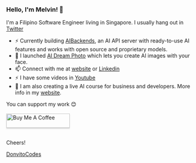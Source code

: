 ### Hello, I'm Melvin! 👋

I'm a Filipino Software Engineer living in Singapore. I usually hang out in [Twitter](https://x.com/donvito)

- ⚡ Currently building [AIBackends](https://github.com/donvito/ai-backends), an AI API server with ready-to-use AI features and works with open source and proprietary models.
- 🌱 I launched [AI Dream Photo](https://www.aidreamphoto.com) which lets you create AI images with your face.
- 📫 Connect with me at [website](https://donvitocodes.com) or [Linkedin](https://www.linkedin.com/in/melvinvivas/)
- ⚡  I have some videos in [Youtube](https://youtube.com/donvitocodes)
- 👯 I am also creating a live AI course for business and developers. More info in my [website](https://donvitocodes.com).

You can support my work 😊 <br/><br/>
<a href="https://www.buymeacoffee.com/donvitocodes" target="_blank"><img src="https://cdn.buymeacoffee.com/buttons/v2/default-yellow.png" alt="Buy Me A Coffee" style="height: 38px !important;width: 170px !important;box-shadow: 0px 3px 2px 0px rgba(190, 190, 190, 0.5) !important;-webkit-box-shadow: 0px 3px 2px 0px rgba(190, 190, 190, 0.5) !important;" ></a><br/><br/>

Cheers!

[DonvitoCodes](https://donvitocodes.com)

<!--
**donvito/donvito** is a ✨ _special_ ✨ repository because its `README.md` (this file) appears on your GitHub profile.

Here are some ideas to get you started:

- 🔭 I’m currently working on ...
- 🌱 I’m currently learning ...
- 👯 I’m looking to collaborate on ...
- 🤔 I’m looking for help with ...
- 💬 Ask me about ...
- 📫 How to reach me: ...
- 😄 Pronouns: ...
- ⚡ Fun fact: ...
-->
